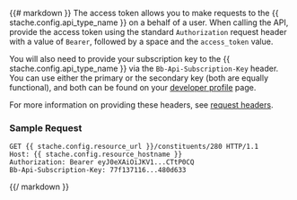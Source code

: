<div class="row">
<div class="col-md-12" style="text-align: left;">

{{# markdown }}
The access token allows you to make requests to the {{ stache.config.api_type_name }} on a behalf of a user. When calling the API, provide the access token using the standard `Authorization` request header with a value of `Bearer`, followed by a space and the `access_token` value.

You will also need to provide your subscription key to the {{ stache.config.api_type_name }} via the `Bb-Api-Subscription-Key` header.  You can use either the primary or the secondary key (both are equally functional), and both can be found on your <a href="{{ stache.config.portal_profile }}" target="_blank">developer profile</a> page.

For more information on providing these headers, see <a href="{{ stache.config.guide}}basics#request-headers" target="_blank">request headers</a>.

### Sample Request

<pre><code class="language-http">GET {{ stache.config.resource_url }}/constituents/280 HTTP/1.1
Host: {{ stache.config.resource_hostname }}
Authorization: Bearer eyJ0eXAiOiJKV1...CTtP0CQ
Bb-Api-Subscription-Key: 77f137116...480d633
</code></pre>
{{/ markdown }}

</div></div>
